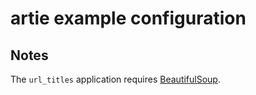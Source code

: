 # artie example configuration

## Notes

The `url_titles` application requires
[BeautifulSoup](http://www.crummy.com/software/BeautifulSoup/).